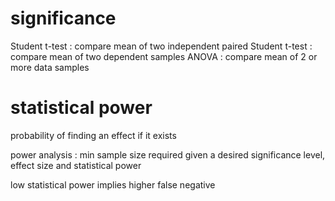 
# significance

Student t-test : compare mean  of two independent 
paired Student t-test : compare mean of two dependent samples
ANOVA : compare mean of 2 or more data samples


# statistical power

probability of finding an effect if it exists

power analysis : min sample size required given a desired significance level, effect size and statistical power

low statistical power implies higher false negative



